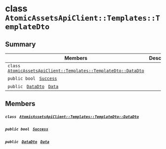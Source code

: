 # class `AtomicAssetsApiClient::Templates::TemplateDto` 

## Summary

 Members                                | Descriptions                                
----------------------------------------|---------------------------------------------
`class ` [`AtomicAssetsApiClient::Templates::TemplateDto::DataDto`](.github/workflows/documentation/md/AtomicAssetsApiClient--Templates--TemplateDto--DataDto.md#class_atomic_assets_api_client_1_1_templates_1_1_template_dto_1_1_data_dto)        | 
`public bool ` [`Success`](#class_atomic_assets_api_client_1_1_templates_1_1_template_dto_1a506fb037fbb6bfe8f254c021a2c3cfac) | 
`public ` [`DataDto`](.github/workflows/documentation/md/AtomicAssetsApiClient--Templates--TemplateDto--DataDto.md#class_atomic_assets_api_client_1_1_templates_1_1_template_dto_1_1_data_dto)` ` [`Data`](#class_atomic_assets_api_client_1_1_templates_1_1_template_dto_1a65c0779654774581967081cf3136bd84) | 

## Members

##### `class ` [`AtomicAssetsApiClient::Templates::TemplateDto::DataDto`](.github/workflows/documentation/md/AtomicAssetsApiClient--Templates--TemplateDto--DataDto.md#class_atomic_assets_api_client_1_1_templates_1_1_template_dto_1_1_data_dto) 

##### `public bool ` [`Success`](#class_atomic_assets_api_client_1_1_templates_1_1_template_dto_1a506fb037fbb6bfe8f254c021a2c3cfac) 

##### `public ` [`DataDto`](.github/workflows/documentation/md/AtomicAssetsApiClient--Templates--TemplateDto--DataDto.md#class_atomic_assets_api_client_1_1_templates_1_1_template_dto_1_1_data_dto)` ` [`Data`](#class_atomic_assets_api_client_1_1_templates_1_1_template_dto_1a65c0779654774581967081cf3136bd84) 

